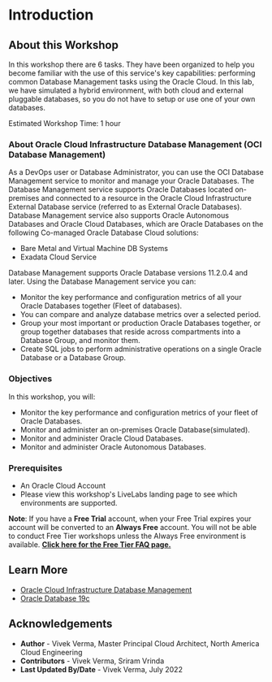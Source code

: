 ﻿# Introduction

## About this Workshop

In this workshop there are 6 tasks. They have been organized to help you become familiar with the use of this service's key capabilities: performing common Database Management tasks using the Oracle Cloud. In this lab, we have simulated a hybrid environment, with both cloud and external pluggable databases, so you do not have to setup or use one of your own databases.

Estimated Workshop Time: 1 hour

### About Oracle Cloud Infrastructure Database Management (OCI Database Management)

As a DevOps user or Database Administrator, you can use the OCI Database Management service to monitor and manage your Oracle Databases. The Database Management service supports Oracle Databases located on-premises and connected to a resource in the Oracle Cloud Infrastructure External Database service (referred to as External Oracle Databases). Database Management service also supports Oracle Autonomous Databases and Oracle Cloud Databases, which are Oracle Databases on the following Co-managed Oracle Database Cloud solutions:
-	Bare Metal and Virtual Machine DB Systems
-	Exadata Cloud Service

Database Management supports Oracle Database versions 11.2.0.4 and later. Using the Database Management service you can:

* Monitor the key performance and configuration metrics of all your Oracle Databases together (Fleet of databases).
* You can compare and analyze database metrics over a selected period.
* Group your most important or production Oracle Databases together, or group together databases that reside across compartments into a Database Group, and monitor them.
* Create SQL jobs to perform administrative operations on a single Oracle Database or a Database Group.

### Objectives

In this workshop, you will:
* Monitor the key performance and configuration metrics of your fleet of Oracle Databases.
* Monitor and administer an on-premises Oracle Database(simulated).
* Monitor and administer Oracle Cloud Databases.
* Monitor and administer Oracle Autonomous Databases.

### Prerequisites

* An Oracle Cloud Account
* Please view this workshop's LiveLabs landing page to see which environments are supported.

**Note**: If you have a **Free Trial** account, when your Free Trial expires your account will be converted to an **Always Free** account. You will not be able to conduct Free Tier workshops unless the Always Free environment is available. **[Click here for the Free Tier FAQ page.](https://www.oracle.com/cloud/free/faq.html)**

## Learn More

- [Oracle Cloud Infrastructure Database Management]( https://www.oracle.com/manageability/database-management/)
- [Oracle Database 19c](https://www.oracle.com/database/)

## Acknowledgements

- **Author** - Vivek Verma, Master Principal Cloud Architect, North America Cloud Engineering
- **Contributors** - Vivek Verma, Sriram Vrinda
- **Last Updated By/Date** - Vivek Verma, July 2022
